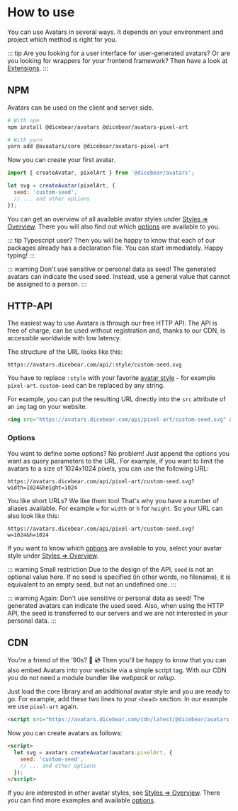 # How to use

You can use Avatars in several ways. It depends on your environment and project which method is right for you.

::: tip
Are you looking for a user interface for user-generated avatars? Or are you looking for wrappers for your frontend framework? Then have a look at [Extensions](/guide/extensions).
:::

## NPM <Badge text="recommended" type="tip" vertical="middle" />

Avatars can be used on the client and server side.

```bash
# With npm
npm install @dicebear/avatars @dicebear/avatars-pixel-art
```

```bash
# With yarn
yarn add @avaatars/core @dicebear/avatars-pixel-art
```

Now you can create your first avatar.

```js
import { createAvatar, pixelArt } from '@dicebear/avatars';

let svg = createAvatar(pixelArt, {
  seed: 'custom-seed',
  // ... and other options
});
```

You can get an overview of all available avatar styles under [Styles => Overview](/guide/styles). There you will also find out which [options](/guide/options) are available to you.

::: tip Typescript user?
Then you will be happy to know that each of our packages already has a declaration file. You can start immediately. Happy typing!
:::

::: warning Don't use sensitive or personal data as seed!
The generated avatars can indicate the used seed. Instead, use a general value that cannot be assigned to a person.
:::

## HTTP-API

The easiest way to use Avatars is through our free HTTP API. The API is free of charge, can be used without registration and, thanks to our CDN, is accessible worldwide with low latency.

The structure of the URL looks like this:

```
https://avatars.dicebear.com/api/:style/custom-seed.svg
```

You have to replace `:style` with your favorite [avatar style](/guide/styles) - for example `pixel-art`. `custom-seed` can be replaced by any string.

For example, you can put the resulting URL directly into the `src` attribute of an `img` tag on your website.

```html
<img src="https://avatars.dicebear.com/api/pixel-art/custom-seed.svg" alt="DiceBear Avatars is awesome!" />
```

### Options

You want to define some options? No problem! Just append the options you want as query parameters to the URL. For example, if you want to limit the avatars to a size of 1024x1024 pixels, you can use the following URL:

```
https://avatars.dicebear.com/api/pixel-art/custom-seed.svg?width=1024&height=1024
```

You like short URLs? We like them too! That's why you have a number of aliases available. For example `w` for `width` or `h` for `height`. So your URL can also look like this:

```
https://avatars.dicebear.com/api/pixel-art/custom-seed.svg?w=1024&h=1024
```

If you want to know which [options](/guide/options) are available to you, select your avatar style under [Styles => Overview](/guide/styles).

::: warning Small restriction
Due to the design of the API, `seed` is not an optional value here. If no seed is specified (in other words, no filename), it is equivalent to an empty seed, but not an undefined one.
:::

::: warning Again: Don't use sensitive or personal data as seed!
The generated avatars can indicate the used seed. Also, when using the HTTP API, the seed is transferred to our servers and we are not interested in your personal data.
:::

## CDN

You're a friend of the '90s? :vhs: :cd: Then you'll be happy to know that you can also embed Avatars into your website via a simple script tag. With our CDN you do not need a module bundler like _webpack_ or _rollup_.

Just load the core library and an additional avatar style and you are ready to go. For example, add these two lines to your `<head>` section. In our example we use `pixel-art` again.

```html
<script src="https://avatars.dicebear.com/cdn/latest/@dicebear/avatars.min.js"></script>
```

Now you can create avatars as follows:

```html
<script>
  let svg = avatars.createAvatar(avatars.pixelArt, {
    seed: 'custom-seed',
    // ... and other options
  });
</script>
```

If you are interested in other avatar styles, see [Styles => Overview](/guide/styles). There you can find more examples and available [options](/guide/options).
